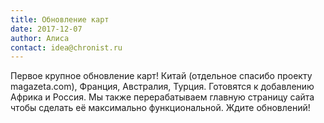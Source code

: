 ```yaml
---
title: Обновление карт
date: 2017-12-07
author: Алиса
contact: idea@chronist.ru
---
```


Первое крупное обновление карт! Китай (отдельное спасибо проекту magazeta.com), Франция, Австралия, Турция. Готовятся к добавлению Африка и Россия.
Мы также перерабатываем главную страницу сайта чтобы сделать её максимально функциональной. Ждите обновлений!





